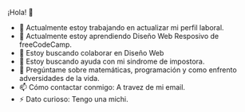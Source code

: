 ¡Hola! 👋

- 🔭 Actualmente estoy trabajando en actualizar mi perfil laboral.
- 🌱 Actualmente estoy aprendiendo Diseño Web Resposivo de freeCodeCamp.
- 👯 Estoy buscando colaborar en Diseño Web
- 🤔 Estoy buscando ayuda con mi sindrome de impostora.
- 💬 Pregúntame sobre matemáticas, programación y como enfrento adversidades de la vida.
- 📫 Cómo contactar conmigo: A travez de mi email.
- ⚡ Dato curioso: Tengo una michi.


